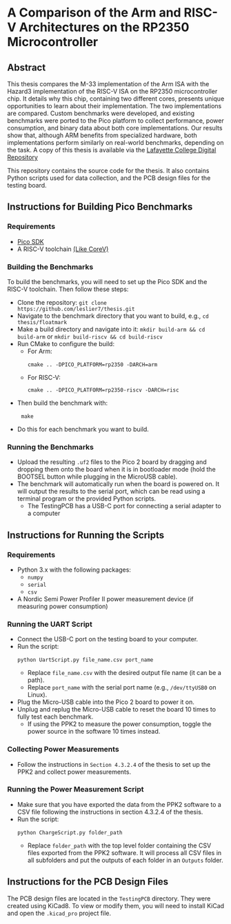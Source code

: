 # A Comparison of the Arm and RISC-V Architectures on the RP2350 Microcontroller

## Abstract
This thesis compares the M-33 implementation of the Arm ISA with the Hazard3
implementation of the RISC-V ISA on the RP2350 microcontroller chip. It details why this chip, containing two different cores, presents unique opportunities to
learn about their implementation. The two implementations are compared. Custom benchmarks were developed, and existing benchmarks were ported to the Pico
platform to collect performance, power consumption, and binary data about both
core implementations. Our results show that, although ARM benefits from specialized hardware, both implementations perform similarly on real-world benchmarks,
depending on the task. A copy of this thesis is available via the [Lafayette College Digital Repository](https://ldr.lafayette.edu/concern/student_works/cv43nz485)

This repository contains the source code for the thesis. It also contains Python scripts used for data collection, and the PCB design files for the testing board.

## Instructions for Building Pico Benchmarks

### Requirements

- [Pico SDK](https://github.com/raspberrypi/pico-sdk)
- A RISC-V toolchain [(Like CoreV)](https://embecosm.com/downloads/tool-chain-downloads/#core-v-top-of-tree-compilers)

### Building the Benchmarks
To build the benchmarks, you will need to set up the Pico SDK and the RISC-V toolchain. Then follow these steps:
- Clone the repository: `git clone https://github.com/leslier7/thesis.git`
- Navigate to the benchmark directory that you want to build, e.g., `cd thesis/floatmark`
- Make a build directory and navigate into it: `mkdir build-arm && cd build-arm` or `mkdir build-riscv && cd build-riscv`
- Run CMake to configure the build:
  - For Arm: <pre> ```cmake .. -DPICO_PLATFORM=rp2350 -DARCH=arm ``` </pre>
  - For RISC-V: <pre> ```cmake .. -DPICO_PLATFORM=rp2350-riscv -DARCH=risc ``` </pre>
- Then build the benchmark with: <pre> ```make``` </pre>
- Do this for each benchmark you want to build.

### Running the Benchmarks
- Upload the resulting `.uf2` files to the Pico 2 board by dragging and dropping them onto the board when it is in bootloader mode (hold the BOOTSEL button while plugging in the MicroUSB cable).
- The benchmark will automatically run when the board is powered on. It will output the results to the serial port, which can be read using a terminal program or the provided Python scripts.
  - The TestingPCB has a USB-C port for connecting a serial adapter to a computer 

## Instructions for Running the Scripts

### Requirements
- Python 3.x with the following packages:
  - `numpy`
  - `serial`
  - `csv`
- A Nordic Semi Power Profiler II power measurement device (if measuring power consumption)

### Running the UART Script
- Connect the USB-C port on the testing board to your computer.
- Run the script: <pre> ```python UartScript.py file_name.csv port_name``` </pre>
  - Replace `file_name.csv` with the desired output file name (it can be a path).
  - Replace `port_name` with the serial port name (e.g., `/dev/ttyUSB0` on Linux).
- Plug the Micro-USB cable into the Pico 2 board to power it on.
- Unplug and replug the Micro-USB cable to reset the board 10 times to fully test each benchmark.
  - If using the PPK2 to measure the power consumption, toggle the power source in the software 10 times instead.

### Collecting Power Measurements
- Follow the instructions in `Section 4.3.2.4` of the thesis to set up the PPK2 and collect power measurements.

### Running the Power Measurement Script
- Make sure that you have exported the data from the PPK2 software to a CSV file following the instructions in section 4.3.2.4 of the thesis.
- Run the script: <pre> ```python ChargeScript.py folder_path``` </pre>
  - Replace `folder_path` with the top level folder containing the CSV files exported from the PPK2 software. It will process all CSV files in all subfolders and put the outputs of each folder in an `Outputs` folder.

## Instructions for the PCB Design Files
The PCB design files are located in the `TestingPCB` directory. They were created using KiCad8. To view or modify them, you will need to install KiCad and open the `.kicad_pro` project file.
